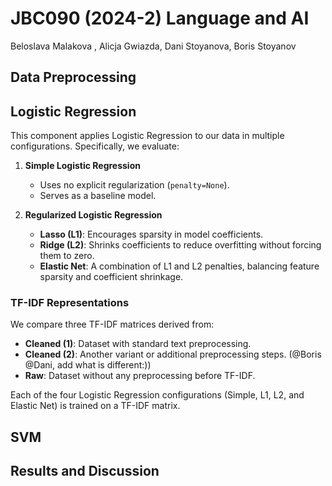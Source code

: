 # JBC090 (2024-2) Language and AI
Beloslava Malakova , Alicja Gwiazda, Dani Stoyanova, Boris Stoyanov

## Data Preprocessing

## Logistic Regression
This component applies Logistic Regression to our data in multiple configurations. Specifically, we evaluate:

1. **Simple Logistic Regression**  
   - Uses no explicit regularization (`penalty=None`).
   - Serves as a baseline model.

2. **Regularized Logistic Regression**  
   - **Lasso (L1)**: Encourages sparsity in model coefficients.
   - **Ridge (L2)**: Shrinks coefficients to reduce overfitting without forcing them to zero.
   - **Elastic Net**: A combination of L1 and L2 penalties, balancing feature sparsity and coefficient shrinkage.

### TF-IDF Representations
We compare three TF-IDF matrices derived from:
- **Cleaned (1)**: Dataset with standard text preprocessing.
- **Cleaned (2)**: Another variant or additional preprocessing steps. (@Boris @Dani, add what is different:))
- **Raw**: Dataset without any preprocessing before TF-IDF.

Each of the four Logistic Regression configurations (Simple, L1, L2, and Elastic Net) is trained on a TF-IDF matrix.  

## SVM

## Results and Discussion

